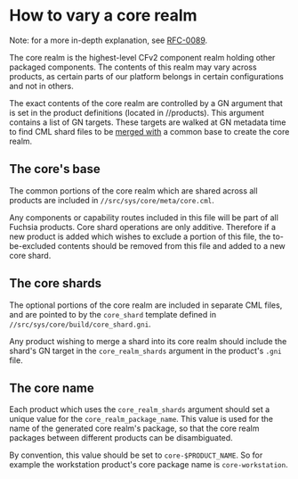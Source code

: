 # How to vary a core realm

Note: for a more in-depth explanation, see [RFC-0089][rfc].

The core realm is the highest-level CFv2 component realm holding other packaged
components. The contents of this realm may vary across products, as certain
parts of our platform belongs in certain configurations and not in others.

The exact contents of the core realm are controlled by a GN argument that is set
in the product definitions (located in //products). This argument contains a
list of GN targets. These targets are walked at GN metadata time to find CML
shard files to be [merged with][cml-includes] a common base to create the core
realm.

## The core's base

The common portions of the core realm which are shared across all products are
included in `//src/sys/core/meta/core.cml`.

Any components or capability routes included in this file will be part of all
Fuchsia products. Core shard operations are only additive. Therefore if a new
product is added which wishes to exclude a portion of this file, the
to-be-excluded contents should be removed from this file and added to a new core
shard.

## The core shards

The optional portions of the core realm are included in separate CML files, and
are pointed to by the `core_shard` template defined in
`//src/sys/core/build/core_shard.gni`.

Any product wishing to merge a shard into its core realm should include the
shard's GN target in the `core_realm_shards` argument in the product's `.gni`
file.

## The core name

Each product which uses the `core_realm_shards` argument should set a unique
value for the `core_realm_package_name`. This value is used for the name of the
generated core realm's package, so that the core realm packages between
different products can be disambiguated.

By convention, this value should be set to `core-$PRODUCT_NAME`. So for example
the workstation product's core package name is `core-workstation`.

[rfc]: //docs/contribute/governance/rfcs/0089_core_realm_variations.md
[cml-includes]: //docs/development/components/build.md#component-manifest-includes
